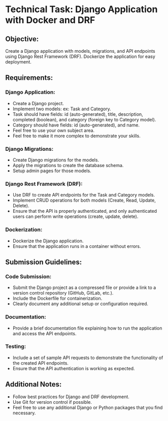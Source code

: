 # Technical Task: Django Application with Docker and DRF

## Objective:
Create a Django application with models, migrations, and API endpoints using Django Rest Framework (DRF). Dockerize the application for easy deployment.

## Requirements:

### Django Application:
- Create a Django project.
- Implement two models: ex: Task and Category.
- Task should have fields: id (auto-generated), title, description, completed (boolean), and category (foreign key to Category model).
- Category should have fields: id (auto-generated), and name.
- Feel free to use your own subject area.
- Feel free to make it more complex to demonstrate your skills.

### Django Migrations:
- Create Django migrations for the models.
- Apply the migrations to create the database schema.
- Setup admin pages for those models.

### Django Rest Framework (DRF):
- Use DRF to create API endpoints for the Task and Category models.
- Implement CRUD operations for both models (Create, Read, Update, Delete).
- Ensure that the API is properly authenticated, and only authenticated users can perform write operations (create, update, delete).

### Dockerization:
- Dockerize the Django application.
- Ensure that the application runs in a container without errors.

## Submission Guidelines:

### Code Submission:
- Submit the Django project as a compressed file or provide a link to a version control repository (GitHub, GitLab, etc.).
- Include the Dockerfile for containerization.
- Clearly document any additional setup or configuration required.

### Documentation:
- Provide a brief documentation file explaining how to run the application and access the API endpoints.

### Testing:
- Include a set of sample API requests to demonstrate the functionality of the created API endpoints.
- Ensure that the API authentication is working as expected.

## Additional Notes:
- Follow best practices for Django and DRF development.
- Use Git for version control if possible.
- Feel free to use any additional Django or Python packages that you find necessary.
